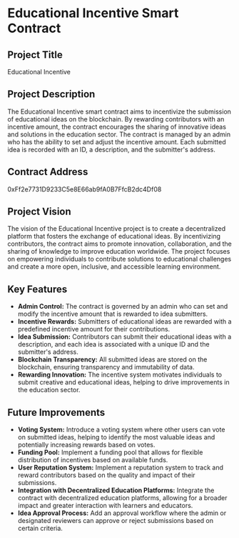 # Educational Incentive Smart Contract

## Project Title
Educational Incentive

## Project Description
The Educational Incentive smart contract aims to incentivize the submission of educational ideas on the blockchain. By rewarding contributors with an incentive amount, the contract encourages the sharing of innovative ideas and solutions in the education sector. The contract is managed by an admin who has the ability to set and adjust the incentive amount. Each submitted idea is recorded with an ID, a description, and the submitter's address.

## Contract Address
0xFf2e7731D9233C5e8E66ab9fA0B7FfcB2dc4Df08

## Project Vision
The vision of the Educational Incentive project is to create a decentralized platform that fosters the exchange of educational ideas. By incentivizing contributors, the contract aims to promote innovation, collaboration, and the sharing of knowledge to improve education worldwide. The project focuses on empowering individuals to contribute solutions to educational challenges and create a more open, inclusive, and accessible learning environment.

## Key Features
- **Admin Control:** The contract is governed by an admin who can set and modify the incentive amount that is rewarded to idea submitters.
- **Incentive Rewards:** Submitters of educational ideas are rewarded with a predefined incentive amount for their contributions.
- **Idea Submission:** Contributors can submit their educational ideas with a description, and each idea is associated with a unique ID and the submitter's address.
- **Blockchain Transparency:** All submitted ideas are stored on the blockchain, ensuring transparency and immutability of data.
- **Rewarding Innovation:** The incentive system motivates individuals to submit creative and educational ideas, helping to drive improvements in the education sector.
 
 ## Future Improvements
- **Voting System:** Introduce a voting system where other users can vote on submitted ideas, helping to identify the most valuable ideas and potentially increasing rewards based on votes.
- **Funding Pool:** Implement a funding pool that allows for flexible distribution of incentives based on available funds.
- **User Reputation System:** Implement a reputation system to track and reward contributors based on the quality and impact of their submissions.
- **Integration with Decentralized Education Platforms:** Integrate the contract with decentralized education platforms, allowing for a broader impact and greater interaction with learners and educators.
- **Idea Approval Process:** Add an approval workflow where the admin or designated reviewers can approve or reject submissions based on certain criteria.
  
